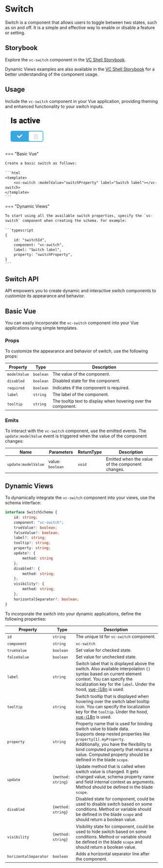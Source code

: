 # Switch

Switch is a component that allows users to toggle between two states, such as on and off. It is a simple and effective way to enable or disable a feature or setting.

## Storybook

Explore the `vc-switch` component in the [VC Shell Storybook](https://vc-shell-storybook.govirto.com/?path=/docs/atoms-vcswitch--docs).

Dynamic Views examples are also available in the [VC Shell Storybook](https://vc-shell-storybook.govirto.com/?path=/docs/dynamicviews-molecules-vcswitch--docs) for a better understanding of the component usage.

## Usage

Include the `vc-switch` component in your Vue application, providing theming and enhanced functionality to your switch inputs.

![vc-switch](../../../media/vc-switch.png)

=== "Basic Vue"

    Create a basic switch as follows:

    ```html
    <template>
        <vc-switch :modelValue="switchProperty" label="Switch label"></vc-switch>
    </template>
    ```

=== "Dynamic Views"

    To start using all the available switch properties, specify the `vc-switch` component when creating the schema. For example:

    ```typescript
    {
        id: "switchId",
        component: "vc-switch",
        label: "Switch label",
        property: "switchProperty",
    }
    ```

## Switch API

API empowers you to create dynamic and interactive switch components to customize its appearance and behavior.

## Basic Vue

You can easily incorporate the `vc-switch` component into your Vue applications using simple templates.

### Props

To customize the appearance and behavior of switch, use the following props:

| Property      | Type                  | Description                                           |
| --------------|---------------------- |  ---------------------------------------------------- |
| `modelValue`  | `boolean`             | The value of the component.                           |
| `disabled`    | `boolean`             | Disabled state for the component.                     |
| `required`    | `boolean`             | Indicates if the component is required.               |
| `label`       | `string`              | The label of the component.                           |
| `tooltip`     | `string`              | The tooltip text to display when hovering over the component. |

### Emits

To interact with the `vc-switch` component, use the emitted events.  The `update:modelValue` event is triggered when the value of the component changes:

| Name                | Parameters          | ReturnType | Description                                                     |
| ------------------- | -----------------   | ---------- | --------------------------------------------------------------- |
| `update:modelValue` | value: `boolean`    | `void`     | Emitted when the value of the component changes.                |

## Dynamic Views

To dynamically integrate the `vc-switch` component into your views, use the schema interface:

```typescript
interface SwitchSchema {
    id: string;
    component: "vc-switch";
    trueValue?: boolean;
    falseValue?: boolean;
    label?: string;
    tooltip?: string;
    property: string;
    update?: {
        method: string
    };
    disabled?: {
        method: string;
    };
    visibility?: {
        method: string;
    };
    horizontalSeparator?: boolean;
}
```

To incorporate the switch into your dynamic applications, define the following properties:

| Property          | Type              | Description                                                                                                                                               |
| ------------------|----------------   |  -------------------------------------------------------------------------------------------------------------------------------------------------------- |
| `id`              | `string`          | The unique Id for `vc-switch` component.                                                                                                                |
| `component`       | `string`          | `vc-switch`                                                                                                                                             |
| `trueValue`       | `boolean`         | Set value for checked state.                                                                                                                              |
| `falseValue`      | `boolean`         | Set value for unchecked state.                                                                                                                            |
| `label`           | `string`          | Switch label that is displayed above the switch. Also available interpolation `{}` syntax based on current element context. You can specify the localization key for the `label`. Under the hood, [vue-i18n](https://kazupon.github.io/vue-i18n/) is used.    |
| `tooltip`         | `string`          | Switch tooltip that is displayed when hovering over the switch label tooltip icon. You can specify the localization key for the `tooltip`. Under the hood, [vue-i18n](https://kazupon.github.io/vue-i18n/) is used.                                                                   |
| `property`        | `string`          | Property name that is used for binding switch value to blade data. <br> Supports deep nested properties like `property[1].myProperty`. <br> Additionally, you have the flexibility to bind computed property that returns a value. Computed property should be defined in the blade `scope`.                                                                 |
| `update`          | `{method: string}`| Update method that is called when switch value is changed. It gets changed value, schema property name and field internal context as arguments. Method should be defined in the blade `scope`.                                         |
| `disabled`        | `{method: string}`| Disabled state for component, could be used to disable switch based on some conditions. Method or variable should be defined in the blade `scope` and should return a boolean value. |
| `visibility`      | `{method: string}`| Visibility state for component, could be used to hide switch based on some conditions. Method or variable should be defined in the blade `scope` and should return a boolean value. |
| `horizontalSeparator` | `boolean`     | Adds a horizontal separator line after the component. |
